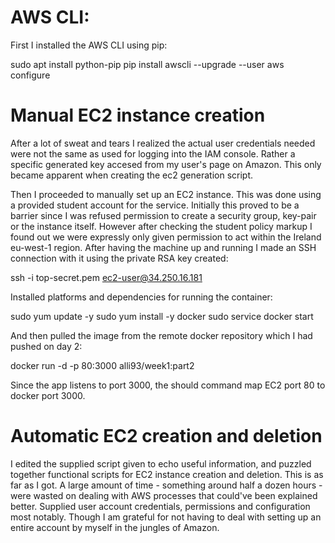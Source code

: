 # AWS CLI:

First I installed the AWS CLI using pip:

sudo apt install python-pip
pip install awscli --upgrade --user
aws configure

# Manual EC2 instance creation
After a lot of sweat and tears I realized the actual user credentials
needed were not the same as used for logging into the IAM console.
Rather a specific generated key accesed from my user's page on Amazon.
This only became apparent when creating the ec2 generation script.

Then I proceeded to manually set up an EC2 instance. This was done using a 
provided student account for the service. Initially this proved to be a barrier
since I was refused permission to create a security group, key-pair or the instance itself.
However after checking the student policy markup I found out we were expressly only given
permission to act within the Ireland eu-west-1 region. After having the machine up and running 
I made an SSH connection with it using the private RSA key created:

ssh -i top-secret.pem ec2-user@34.250.16.181

Installed platforms and dependencies for running the container:

sudo yum update -y
sudo yum install -y docker
sudo service docker start

And then pulled the image from the remote docker repository which I had pushed on day 2:

docker run -d -p 80:3000 alli93/week1:part2

Since the app listens to port 3000, the should command map EC2 port 80 to docker port 3000.

# Automatic EC2 creation and deletion
I edited the supplied script given to echo useful information, and
puzzled together functional scripts for EC2 instance creation and deletion.
This is as far as I got. A large amount of time - something around half a dozen hours - 
were wasted on dealing with AWS processes that could've been explained better. Supplied user account credentials, permissions
and configuration most notably. Though I am grateful for not having to deal with setting up an entire account by myself
in the jungles of Amazon. 
